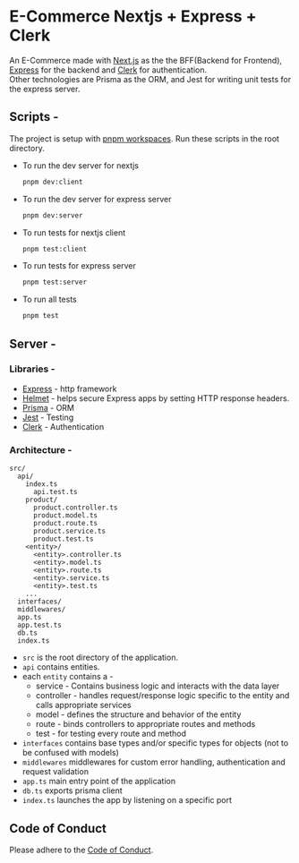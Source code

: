 # E-Commerce Nextjs + Express + Clerk

An E-Commerce made with [Next.js](https://nextjs.org/) as the the BFF(Backend for Frontend), [Express](https://expressjs.com/) for the backend and [Clerk](https://clerk.com/) for authentication.
<br>
Other technologies are Prisma as the ORM, and Jest for writing unit tests for the express server.

## Scripts -

The project is setup with [pnpm workspaces](https://pnpm.io/workspaces). Run these scripts in the root directory.

- To run the dev server for nextjs
  ```bash
  pnpm dev:client
  ```
- To run the dev server for express server
  ```bash
  pnpm dev:server
  ```
- To run tests for nextjs client
  ```bash
  pnpm test:client
  ```
- To run tests for express server
  ```bash
  pnpm test:server
  ```
- To run all tests
  ```bash
  pnpm test
  ```

## Server -

### Libraries -

- [Express](https://expressjs.com/) - http framework
- [Helmet](https://helmetjs.github.io/) - helps secure Express apps by setting HTTP response headers.
- [Prisma](https://www.prisma.io/) - ORM
- [Jest](https://jestjs.io/) - Testing
- [Clerk](https://clerk.com/) - Authentication

### Architecture -

```
src/
  api/
    index.ts
      api.test.ts
    product/
      product.controller.ts
      product.model.ts
      product.route.ts
      product.service.ts
      product.test.ts
    <entity>/
      <entity>.controller.ts
      <entity>.model.ts
      <entity>.route.ts
      <entity>.service.ts
      <entity>.test.ts
    ...
  interfaces/
  middlewares/
  app.ts
  app.test.ts
  db.ts
  index.ts
```

- `src` is the root directory of the application.
- `api` contains entities.
- each `entity` contains a -
  - service - Contains business logic and interacts with the data layer
  - controller - handles request/response logic specific to the entity and calls appropriate services
  - model - defines the structure and behavior of the entity
  - route - binds controllers to appropriate routes and methods
  - test - for testing every route and method
- `interfaces` contains base types and/or specific types for objects (not to be confused with models)
- `middlewares` middlewares for custom error handling, authentication and request validation
- `app.ts` main entry point of the application
- `db.ts` exports prisma client
- `index.ts` launches the app by listening on a specific port

## Code of Conduct

Please adhere to the [Code of Conduct](./CODE_OF_CONDUCT).
